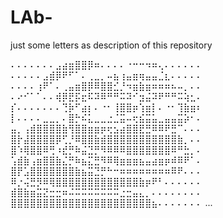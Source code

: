 # LAb-
just some letters as description of this repository

⠄⠄⠄⠄⠄⠄⠄⣠⣴⣶⣿⣿⡿⠶⠄⠄⠄⠄⠐⠒⠒⠲⠶⢄⠄⠄⠄⠄⠄⠄ 
⠄⠄⠄⠄⠄⣠⣾⡿⠟⠋⠁⠄⢀⣀⡀⠤⣦⢰⣤⣶⢶⣤⣤⣈⣆⠄⠄⠄⠄⠄ 
⠄⠄⠄⠄⢰⠟⠁⠄⢀⣤⣶⣿⡿⠿⣿⣿⣊⡘⠲⣶⣷⣶⠶⠶⠶⠦⠤⡀⠄⠄ 
⠄⠔⠊⠁⠁⠄⠄⢾⡿⣟⡯⣖⠯⠽⠿⠛⠛⠭⠽⠊⣲⣬⠽⠟⠛⠛⠭⢵⣂⠄ 
⡎⠄⠄⠄⠄⠄⠄⠄⢙⡷⠋⣴⡆⠄⠐⠂⢸⣿⣿⡶⢱⣶⡇⠄⠐⠂⢹⣷⣶⠆ 
⡇⠄⠄⠄⠄⣀⣀⡀⠄⣿⡓⠮⣅⣀⣀⣐⣈⣭⠤⢖⣮⣭⣥⣀⣤⣤⣭⡵⠂⠄ 
⣤⡀⢠⣾⣿⣿⣿⣿⣷⢻⣿⣿⣶⣶⡶⢖⣢⣴⣿⣿⣟⣛⠿⠿⠟⣛⠉⠄⠄⠄ 
⣿⡗⣼⣿⣿⣿⣿⡿⢋⡘⠿⣿⣿⣷⣾⣿⣿⣿⣿⣿⣿⣿⣿⣿⣿⣿⣷⡀⠄⠄ 
⣿⠱⢿⣿⣿⠿⢛⠰⣞⡛⠷⣬⣙⡛⠻⠿⠿⠿⣿⣿⣿⣿⣿⣿⣿⠿⠛⣓⡀⠄ 
⢡⣾⣷⢠⣶⣿⣿⣷⣌⡛⠷⣦⣍⣛⠻⠿⢿⣶⣶⣶⣦⣤⣴⣶⡶⠾⠿⠟⠁⠄ 
⣿⡟⣡⣿⣿⣿⣿⣿⣿⣿⣷⣦⣭⣙⡛⠓⠒⠶⠶⠶⠶⠶⠶⠶⠶⠿⠟⠄⠄⠄ 
⠿⡐⢬⣛⡻⠿⢿⣿⣿⣿⣿⣿⣿⣿⣿⣿⣿⣿⣿⣿⣷⡶⠟⠃⠄⠄⠄⠄⠄⠄ 
⣾⣿⣷⣶⣭⣝⣒⣒⠶⠬⠭⠭⠭⠭⠭⠭⠭⣐⣒⣤⣄⡀⠄⠄⠄⠄⠄⠄⠄⠄ 
⣿⣿⣿⣿⣿⣿⣿⣿⣿⣿⣿⣿⣿⣿⣿⣿⣿⣿⣿⣿⣿⣿⣦⠄⠄⠄⠄⠄⠄⠄
...
